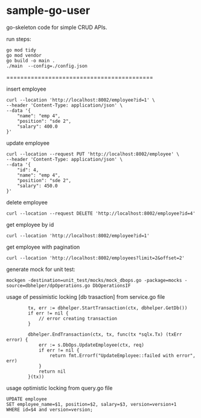 # sample-go-user
go-skeleton code for simple CRUD APIs.

run steps:
```
go mod tidy
go mod vendor
go build -o main .
./main  --config=./config.json
```
==========================================

insert employee
```
curl --location 'http://localhost:8002/employee?id=1' \
--header 'Content-Type: application/json' \
--data '{
    "name": "emp 4",
    "position": "sde 2",
    "salary": 400.0
}'
```

update employee
```
curl --location --request PUT 'http://localhost:8002/employee' \
--header 'Content-Type: application/json' \
--data '{
    "id": 4, 
    "name": "emp 4",
    "position": "sde 2",
    "salary": 450.0
}'
```

delete employee
```
curl --location --request DELETE 'http://localhost:8002/employee?id=4'
```

get employee by id
```
curl --location 'http://localhost:8002/employee?id=1'
```

get employee with pagination
```
curl --location 'http://localhost:8002/employees?limit=2&offset=2'
```


generate mock for unit test:
```
mockgen -destination=unit_test/mocks/mock_dbops.go -package=mocks -source=dbhelper/dpOperations.go DbOperationsIF
```


usage of pessimistic locking [db trasaction] from service.go file
```
		tx, err := dbhelper.StartTransaction(ctx, dbhelper.GetDb())
		if err != nil {
			// error creating transaction
		}

		dbhelper.EndTransaction(ctx, tx, func(tx *sqlx.Tx) (txErr error) {
			err := s.DbOps.UpdateEmployee(ctx, req)
			if err != nil {
				return fmt.Errorf("UpdateEmployee::failed with error", err)
			}
			return nil
		}(tx))
```

usage optimistic locking  from query.go file
```
UPDATE employee
SET employee_name=$1, position=$2, salary=$3, version=version+1
WHERE id=$4 and version=version;
```